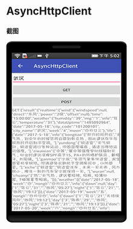 # AsyncHttpClient

### 截图
![截图](https://github.com/BruceAnda/HMAndroid/blob/master/screenshot/day05/pic/pic4.png)